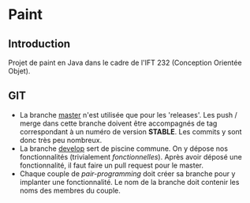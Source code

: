 # Paint

## Introduction

Projet de paint en Java dans le cadre de l'IFT 232 (Conception Orientée Objet).

## GIT

 - La branche [master](README.md) n'est utilisée que pour les 'releases'. Les push / merge dans cette branche doivent être accompagnés de tag correspondant à un numéro de version __STABLE__. Les commits y sont donc très peu nombreux.
 - La branche [develop](README.md) sert de piscine commune. On y dépose nos fonctionnalités (trivialement _fonctionnelles_). Après avoir déposé une fonctionnalité, il faut faire un pull request pour le master.
 - Chaque couple de _pair-programming_ doit créer sa branche pour y implanter une fonctionnalité. Le nom de la branche doit contenir les noms des membres du couple.
